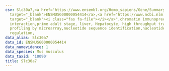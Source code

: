 ```yaml
---
csv: Slc30a7,<a href="https://www.ensembl.org/Homo_sapiens/Gene/Summary?db=core;g=ENSMUSG00000054414"
  target="_blank">ENSMUSG00000054414</a>,<a href="https://www.ncbi.nlm.nih.gov/pubmed/23834426"
  target="_blank"><i class="fas fa-file"></i></a>",chromatin immunoprecipitation assay,direct
  interaction,prime adult stage, liver, Hepatocyte, high throughput transcription
  profiling by microarray,nucleotide sequence identification,nucleotide sequence identification,transcriptional
  regulation,
data_alias: Slc30a7
data_id: ENSMUSG00000054414
data_numevidence: 1
data_species: Mus musculus
data_taxid: '10090'
title: Slc30a7
---
```

